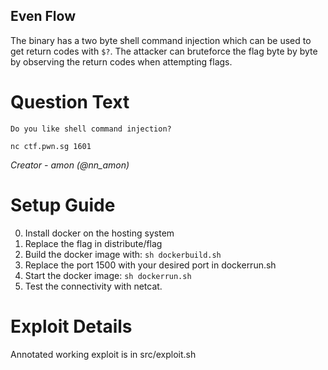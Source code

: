Even Flow
---------

The binary has a two byte shell command injection which can be used to get
return codes with `$?`. The attacker can bruteforce the flag byte by byte by
observing the return codes when attempting flags.

# Question Text

```
Do you like shell command injection?

nc ctf.pwn.sg 1601
```

*Creator -  amon (@nn_amon)*

# Setup Guide

0. Install docker on the hosting system
1. Replace the flag in distribute/flag
2. Build the docker image with: `sh dockerbuild.sh`
3. Replace the port 1500 with your desired port in dockerrun.sh
4. Start the docker image: `sh dockerrun.sh`
5. Test the connectivity with netcat.

# Exploit Details

Annotated working exploit is in src/exploit.sh
